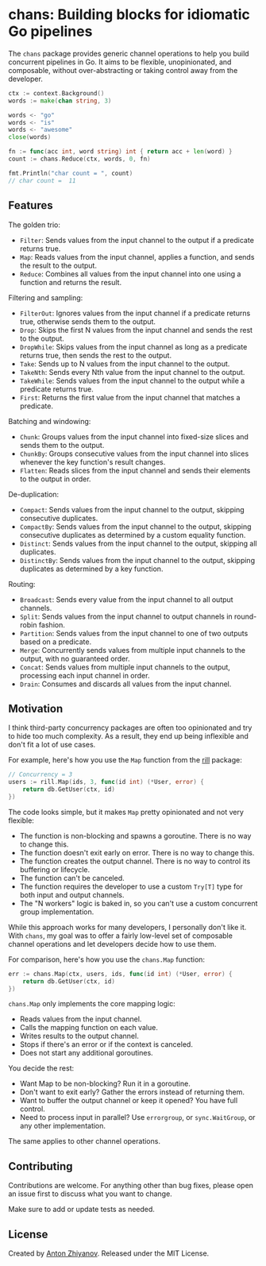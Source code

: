 # chans: Building blocks for idiomatic Go pipelines

The `chans` package provides generic channel operations to help you build concurrent pipelines in Go. It aims to be flexible, unopinionated, and composable, without over-abstracting or taking control away from the developer.

```go
ctx := context.Background()
words := make(chan string, 3)

words <- "go"
words <- "is"
words <- "awesome"
close(words)

fn := func(acc int, word string) int { return acc + len(word) }
count := chans.Reduce(ctx, words, 0, fn)

fmt.Println("char count = ", count)
// char count =  11
```

## Features

The golden trio:

-   `Filter`: Sends values from the input channel to the output if a predicate returns true.
-   `Map`: Reads values from the input channel, applies a function, and sends the result to the output.
-   `Reduce`: Combines all values from the input channel into one using a function and returns the result.

Filtering and sampling:

-   `FilterOut`: Ignores values from the input channel if a predicate returns true, otherwise sends them to the output.
-   `Drop`: Skips the first N values from the input channel and sends the rest to the output.
-   `DropWhile`: Skips values from the input channel as long as a predicate returns true, then sends the rest to the output.
-   `Take`: Sends up to N values from the input channel to the output.
-   `TakeNth`: Sends every Nth value from the input channel to the output.
-   `TakeWhile`: Sends values from the input channel to the output while a predicate returns true.
-   `First`: Returns the first value from the input channel that matches a predicate.

Batching and windowing:

-   `Chunk`: Groups values from the input channel into fixed-size slices and sends them to the output.
-   `ChunkBy`: Groups consecutive values from the input channel into slices whenever the key function's result changes.
-   `Flatten`: Reads slices from the input channel and sends their elements to the output in order.

De-duplication:

-   `Compact`: Sends values from the input channel to the output, skipping consecutive duplicates.
-   `CompactBy`: Sends values from the input channel to the output, skipping consecutive duplicates as determined by a custom equality function.
-   `Distinct`: Sends values from the input channel to the output, skipping all duplicates.
-   `DistinctBy`: Sends values from the input channel to the output, skipping duplicates as determined by a key function.

Routing:

-   `Broadcast`: Sends every value from the input channel to all output channels.
-   `Split`: Sends values from the input channel to output channels in round-robin fashion.
-   `Partition`: Sends values from the input channel to one of two outputs based on a predicate.
-   `Merge`: Concurrently sends values from multiple input channels to the output, with no guaranteed order.
-   `Concat`: Sends values from multiple input channels to the output, processing each input channel in order.
-   `Drain`: Consumes and discards all values from the input channel.

## Motivation

I think third-party concurrency packages are often too opinionated and try to hide too much complexity. As a result, they end up being inflexible and don't fit a lot of use cases.

For example, here's how you use the `Map` function from the [rill](https://github.com/destel/rill) package:

```go
// Concurrency = 3
users := rill.Map(ids, 3, func(id int) (*User, error) {
    return db.GetUser(ctx, id)
})
```

The code looks simple, but it makes `Map` pretty opinionated and not very flexible:

-   The function is non-blocking and spawns a goroutine. There is no way to change this.
-   The function doesn't exit early on error. There is no way to change this.
-   The function creates the output channel. There is no way to control its buffering or lifecycle.
-   The function can't be canceled.
-   The function requires the developer to use a custom `Try[T]` type for both input and output channels.
-   The "N workers" logic is baked in, so you can't use a custom concurrent group implementation.

While this approach works for many developers, I personally don't like it. With `chans`, my goal was to offer a fairly low-level set of composable channel operations and let developers decide how to use them.

For comparison, here's how you use the `chans.Map` function:

```go
err := chans.Map(ctx, users, ids, func(id int) (*User, error) {
    return db.GetUser(ctx, id)
})
```

`chans.Map` only implements the core mapping logic:

-   Reads values from the input channel.
-   Calls the mapping function on each value.
-   Writes results to the output channel.
-   Stops if there's an error or if the context is canceled.
-   Does not start any additional goroutines.

You decide the rest:

-   Want Map to be non-blocking? Run it in a goroutine.
-   Don't want to exit early? Gather the errors instead of returning them.
-   Want to buffer the output channel or keep it opened? You have full control.
-   Need to process input in parallel? Use `errorgroup`, or `sync.WaitGroup`, or any other implementation.

The same applies to other channel operations.

## Contributing

Contributions are welcome. For anything other than bug fixes, please open an issue first to discuss what you want to change.

Make sure to add or update tests as needed.

## License

Created by [Anton Zhiyanov](https://antonz.org/). Released under the MIT License.
